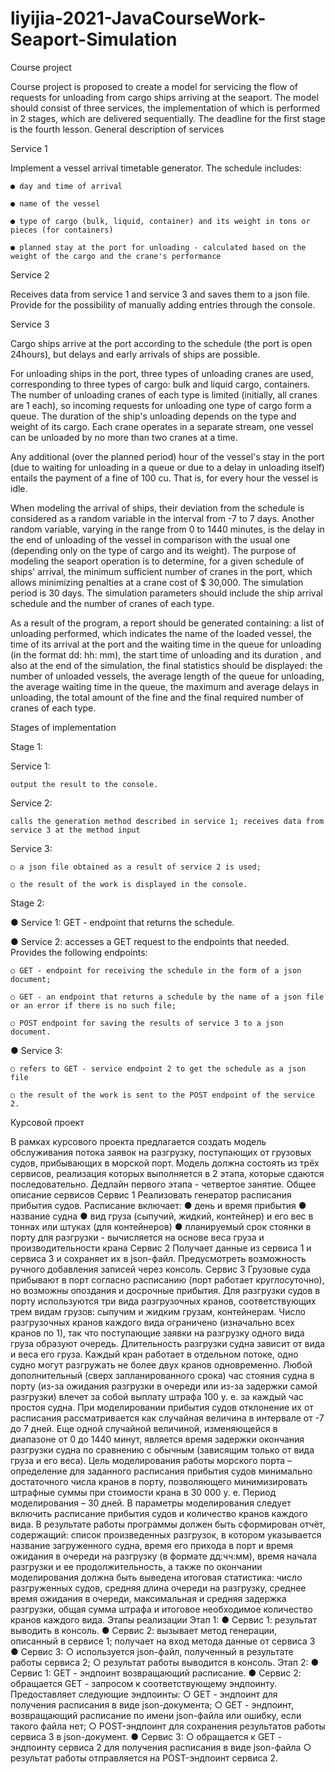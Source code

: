 # liyijia-2021-JavaCourseWork-Seaport-Simulation

Course project

Course project is proposed to create a model for servicing the flow of requests for unloading from cargo ships arriving at the seaport. The model should consist of three services, the implementation of which is performed in 2 stages, which are delivered sequentially. The deadline for the first stage is the fourth lesson.
General description of services

Service 1	

  Implement a vessel arrival timetable generator. The schedule includes:
  
    ● day and time of arrival
    
    ● name of the vessel
    
    ● type of cargo (bulk, liquid, container) and its weight in tons or pieces (for containers)
    
    ● planned stay at the port for unloading - calculated based on the weight of the cargo and the crane's performance
    
Service 2

  Receives data from service 1 and service 3 and saves them to a json file. Provide for the possibility of manually adding entries through the console.
  
Service 3

  Cargo ships arrive at the port according to the schedule (the port is open 24hours), but delays and early arrivals of ships are possible.
  
  For unloading ships in the port, three types of unloading cranes are used, corresponding to three types of cargo: bulk and liquid cargo, containers. The number of unloading cranes of each type is limited (initially, all cranes are 1 each), so incoming requests for unloading one type of cargo form a queue. The duration of the ship's unloading depends on the type and weight of its cargo. Each crane operates in a separate stream, one vessel can be unloaded by no more than two cranes at a time.
  
  Any additional (over the planned period) hour of the vessel's stay in the port (due to waiting for unloading in a queue or due to a delay in unloading itself) entails the payment of a fine of 100 cu. That is, for every hour the vessel is idle.
  
  When modeling the arrival of ships, their deviation from the schedule is considered as a random variable in the interval from -7 to 7 days. Another random variable, varying in the range from 0 to 1440 minutes, is the delay in the end of unloading of the vessel in comparison with the usual one (depending only on the type of cargo and its weight).
  The purpose of modeling the seaport operation is to determine, for a given schedule of ships' arrival, the minimum sufficient number of cranes in the port, which allows minimizing penalties at a crane cost of $ 30,000. The simulation period is 30 days. The simulation parameters should include the ship arrival schedule and the number of cranes of each type.
  
  As a result of the program, a report should be generated containing: a list of unloading performed, which indicates the name of the loaded vessel, the time of its arrival at the port and the waiting time in the queue for unloading (in the format dd: hh: mm), the start time of unloading and its duration , and also at the end of the simulation, the final statistics should be displayed: the number of unloaded vessels, the average length of the queue for unloading, the average waiting time in the queue, the maximum and average delays in unloading, the total amount of the fine and the final required number of cranes of each type.
  

Stages of implementation

Stage 1:

  Service 1: 
  
    output the result to the console.
    
  Service 2: 
  
    calls the generation method described in service 1; receives data from service 3 at the method input
    
  Service 3:
  
    ○ a json file obtained as a result of service 2 is used;
    
    ○ the result of the work is displayed in the console.
    
Stage 2:

  ● Service 1: GET - endpoint that returns the schedule.
  
  ● Service 2: accesses a GET request to the endpoints that needed. Provides the following endpoints:
  
    ○ GET - endpoint for receiving the schedule in the form of a json document;
    
    ○ GET - an endpoint that returns a schedule by the name of a json file or an error if there is no such file;
    
    ○ POST endpoint for saving the results of service 3 to a json document.
    
  ● Service 3:
  
    ○ refers to GET - service endpoint 2 to get the schedule as a json file
    
    ○ the result of the work is sent to the POST endpoint of the service 2.
    






Курсовой проект

В рамках курсового проекта предлагается создать модель обслуживания потока заявок на разгрузку, поступающих от грузовых судов, прибывающих в морской порт. Модель должна состоять из трёх сервисов, реализация которых выполняется в 2 этапа, которые сдаются последовательно. Дедлайн первого этапа - четвертое занятие.
Общее описание сервисов
Сервис 1
Реализовать генератор расписания прибытия судов. Расписание включает:
●	день и время прибытия
●	название судна
●	вид груза (сыпучий, жидкий, контейнер) и его вес в тоннах или штуках (для контейнеров)
●	планируемый срок стоянки в порту для разгрузки - вычисляется на основе веса груза и производительности крана
Сервис 2
Получает данные из сервиса 1 и сервиса 3 и сохраняет их в json-файл. Предусмотреть возможность ручного добавления записей через консоль.
Сервис 3
Грузовые суда прибывают в порт согласно расписанию (порт работает круглосуточно), но возможны опоздания и досрочные прибытия. 
Для разгрузки судов в порту используются три вида разгрузочных кранов, соответствующих трем видам грузов: сыпучим и жидким грузам, контейнерам. Число разгрузочных кранов каждого вида ограничено (изначально всех кранов по 1), так что поступающие заявки на разгрузку одного вида груза образуют очередь. Длительность разгрузки судна зависит от вида и веса его груза. Каждый кран работает в отдельном потоке, одно судно могут разгружать не более двух кранов одновременно.
Любой дополнительный (сверх запланированного срока) час стояния судна в порту (из-за ожидания разгрузки в очереди или из-за задержки самой разгрузки) влечет за собой выплату штрафа 100 у. е. за каждый час простоя судна.
При моделировании прибытия судов отклонение их от расписания рассматривается как случайная величина в интервале от -7 до 7 дней. Еще одной случайной величиной, изменяющейся в диапазоне от 0 до 1440 минут, является время задержки окончания разгрузки судна по сравнению с обычным (зависящим только от вида груза и его веса).
Цель моделирования работы морского порта – определение для заданного расписания прибытия судов минимально достаточного числа кранов в порту, позволяющего минимизировать штрафные суммы при стоимости крана в 30 000 у. е. Период моделирования – 30 дней. В параметры моделирования следует включить расписание прибытия судов и количество кранов каждого вида.
В результате работы программы должен быть сформирован отчёт, содержащий: список произведенных разгрузок, в котором указывается название загруженного судна, время его прихода в порт и время ожидания в очереди на разгрузку (в формате дд:чч:мм), время начала разгрузки и ее продолжительность, а также по окончании моделирования должна быть выведена итоговая статистика: число разгруженных судов, средняя длина очереди на разгрузку, среднее время ожидания в очереди, максимальная и средняя задержка разгрузки, общая сумма штрафа и итоговое необходимое количество кранов каждого вида.
Этапы реализации
Этап 1: 
●	Сервис 1: результат выводить в консоль.
●	Сервис 2: вызывает метод генерации, описанный в сервисе 1; получает на вход метода данные от сервиса 3
●	Сервис 3: 
○	используется json-файл, полученный в результате работы сервиса 2; 
○	результат работы выводится в консоль.
Этап 2:
●	Сервис 1: GET - эндпоинт возвращающий расписание.
●	Сервис 2: обращается GET - запросом к соответствующему эндпоинту. Предоставляет следующие эндпоинты:
○	GET - эндпоинт для получения расписания в виде json-документа;
○	GET - эндпоинт, возвращающий расписание по имени json-файла или ошибку, если такого файла нет;
○	POST-эндпоинт для сохранения результатов работы сервиса 3 в json-документ.
●	Сервис 3:
○	обращается к GET - эндпоинту сервиса 2 для получения расписания в виде json-файла
○	результат работы отправляется на POST-эндпоинт сервиса 2.
